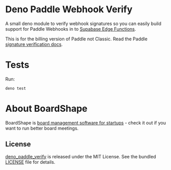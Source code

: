 # Deno Paddle Webhook Verify

A small deno module to verify webhook signatures so you can easily build support
for Paddle Webhooks in to
[Supabase Edge Functions](https://supabase.com/docs/guides/functions).

This is for the billing version of Paddle not Classic. Read the Paddle
[signature verification docs](https://developer.paddle.com/webhooks/signature-verification).

# Tests

Run:

```
deno test
```

# About BoardShape

BoardShape is [board management software for startups](https://boardshape.com) -
check it out if you want to run better board meetings.

## License

[deno_paddle_verify](https://github.com/boardshape/deno_paddle_verify) is
released under the MIT License. See the bundled [LICENSE](./LICENSE) file for
details.
